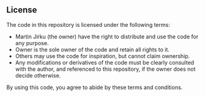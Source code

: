 ## License

The code in this repository is licensed under the following terms:

- Martin Jirku (the owner) have the right to distribute and use the code for any purpose.
- Owner is the sole owner of the code and retain all rights to it.
- Others may use the code for inspiration, but cannot claim ownership.
- Any modifications or derivatives of the code must be clearly consulted with the author, and referenced to this repository, if the owner does not decide otherwise.

By using this code, you agree to abide by these terms and conditions.
